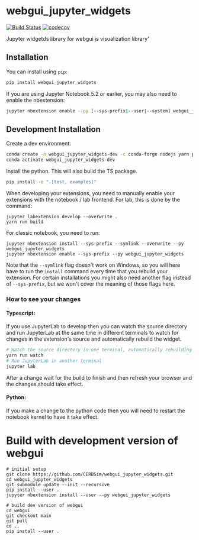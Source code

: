 
# webgui_jupyter_widgets

[![Build Status](https://travis-ci.org/CERBSim/webgui_jupyter_widgets.svg?branch=master)](https://travis-ci.org/CERBSim/webgui_jupyter_widgets)
[![codecov](https://codecov.io/gh/CERBSim/webgui_jupyter_widgets/branch/master/graph/badge.svg)](https://codecov.io/gh/CERBSim/webgui_jupyter_widgets)


Jupyter widgetds library for webgui js visualization library'

## Installation

You can install using `pip`:

```bash
pip install webgui_jupyter_widgets
```

If you are using Jupyter Notebook 5.2 or earlier, you may also need to enable
the nbextension:
```bash
jupyter nbextension enable --py [--sys-prefix|--user|--system] webgui_jupyter_widgets
```

## Development Installation

Create a dev environment:
```bash
conda create -n webgui_jupyter_widgets-dev -c conda-forge nodejs yarn python jupyterlab
conda activate webgui_jupyter_widgets-dev
```

Install the python. This will also build the TS package.
```bash
pip install -e ".[test, examples]"
```

When developing your extensions, you need to manually enable your extensions with the
notebook / lab frontend. For lab, this is done by the command:

```
jupyter labextension develop --overwrite .
yarn run build
```

For classic notebook, you need to run:

```
jupyter nbextension install --sys-prefix --symlink --overwrite --py webgui_jupyter_widgets
jupyter nbextension enable --sys-prefix --py webgui_jupyter_widgets
```

Note that the `--symlink` flag doesn't work on Windows, so you will here have to run
the `install` command every time that you rebuild your extension. For certain installations
you might also need another flag instead of `--sys-prefix`, but we won't cover the meaning
of those flags here.

### How to see your changes
#### Typescript:
If you use JupyterLab to develop then you can watch the source directory and run JupyterLab at the same time in different
terminals to watch for changes in the extension's source and automatically rebuild the widget.

```bash
# Watch the source directory in one terminal, automatically rebuilding when needed
yarn run watch
# Run JupyterLab in another terminal
jupyter lab
```

After a change wait for the build to finish and then refresh your browser and the changes should take effect.

#### Python:
If you make a change to the python code then you will need to restart the notebook kernel to have it take effect.


# Build with development version of webgui
```code
# initial setup
git clone https://github.com/CERBSim/webgui_jupyter_widgets.git
cd webgui_jupyter_widgets
git submodule update --init --recursive
pip install --user .
jupyter nbextension install --user --py webgui_jupyter_widgets

# build dev version of webgui
cd webgui
git checkout main
git pull
cd ..
pip install --user .
```
